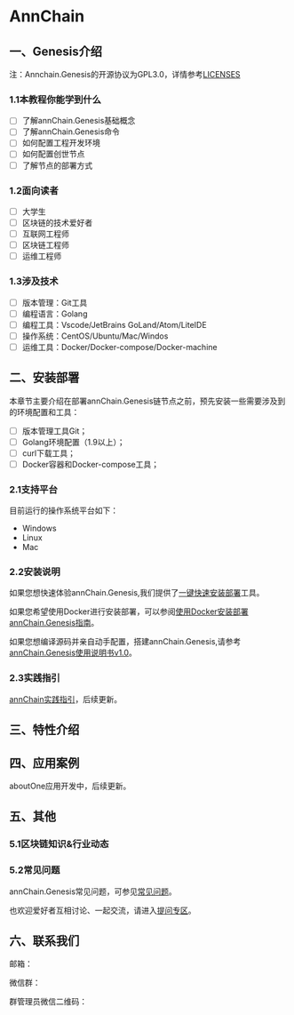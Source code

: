 # AnnChain
## 一、Genesis介绍
注：Annchain.Genesis的开源协议为GPL3.0，详情参考[LICENSES](https://github.com/dappledger/AnnChain/blob/master/LICENSE)

### 1.1本教程你能学到什么

- [ ] 了解annChain.Genesis基础概念
- [ ] 了解annChain.Genesis命令
- [ ] 如何配置工程开发环境
- [ ] 如何配置创世节点
- [ ] 了解节点的部署方式

### 1.2面向读者

- [ ] 大学生
- [ ] 区块链的技术爱好者
- [ ] 互联网工程师
- [ ] 区块链工程师
- [ ] 运维工程师

### 1.3涉及技术

- [ ] 版本管理：Git工具
- [ ] 编程语言：Golang
- [ ] 编程工具：Vscode/JetBrains GoLand/Atom/LiteIDE
- [ ] 操作系统：CentOS/Ubuntu/Mac/Windos
- [ ] 运维工具：Docker/Docker-compose/Docker-machine

## 二、安装部署

本章节主要介绍在部署annChain.Genesis链节点之前，预先安装一些需要涉及到的环境配置和工具：

- [ ] 版本管理工具Git；
- [ ] Golang环境配置（1.9以上）；
- [ ] curl下载工具；
- [ ] Docker容器和Docker-compose工具；

### 2.1支持平台

目前运行的操作系统平台如下：

- Windows
- Linux
- Mac

### 2.2安装说明

如果您想快速体验annChain.Genesis,我们提供了[一键快速安装部署](https://github.com/dappledger/AnnChain/tree/master/scripts)工具。

如果您希望使用Docker进行安装部署，可以参阅[使用Docker安装部署annChain.Genesis指南](http://baidu.com)。

如果您想编译源码并亲自动手配置，搭建annChain.Genesis,请参考[annChain.Genesis使用说明书v1.0](http://baidu.com)。

### 2.3实践指引

[annChain实践指引](http://baidu.com)，后续更新。

## 三、特性介绍



## 四、应用案例

aboutOne应用开发中，后续更新。

## 五、其他

### 5.1区块链知识&行业动态

### 5.2常见问题

annChain.Genesis常见问题，可参见[常见问题](http://baidu.com)。

也欢迎爱好者互相讨论、一起交流，请进入[提问专区](http://baidu.com)。

## 六、联系我们

邮箱：

微信群：

群管理员微信二维码：
